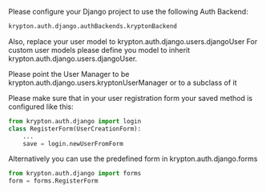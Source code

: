 Please configure your Django project to use the following Auth Backend:
```python
krypton.auth.django.authBackends.kryptonBackend
```

Also, replace your user model to krypton.auth.django.users.djangoUser
For custom user models please define you model to inherit krypton.auth.django.users.djangoUser.

Please point the User Manager to be krypton.auth.django.users.kryptonUserManager or to a subclass of it

Please make sure that in your user registration form your saved method is configured like this:
```python
from krypton.auth.django import login
class RegisterForm(UserCreationForm):
    ...
    save = login.newUserFromForm
```

Alternatively you can use the predefined form in krypton.auth.django.forms

```python
from krypton.auth.django import forms
form = forms.RegisterForm
```
